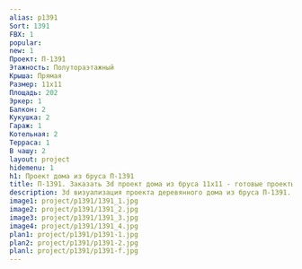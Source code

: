 ```yaml
---
alias: p1391
Sort: 1391
FBX: 1
popular: 
new: 1
Проект: П-1391
Этажность: Полутораэтажный
Крыша: Прямая
Размер: 11х11
Площадь: 202
Эркер: 1
Балкон: 2
Кукушка: 2
Гараж: 1
Котельная: 2
Терраса: 1
В чашу: 2
layout: project
hidemenu: 1
h1: Проект дома из бруса П-1391
title: П-1391. Заказать 3d проект дома из бруса 11х11 - готовые проекты
description: 3d визуализация проекта деревянного дома из бруса П-1391. Площадь 202 м2, размер 11х11. Вы можете внести любые изменения в проект.
image1: project/p1391/1391_1.jpg
image2: project/p1391/1391_2.jpg
image3: project/p1391/1391_3.jpg
image4: project/p1391/1391_4.jpg
plan1: project/p1391/p1391-1.jpg
plan2: project/p1391/p1391-2.jpg
planl: project/p1391/p1391-f.jpg
---
```

